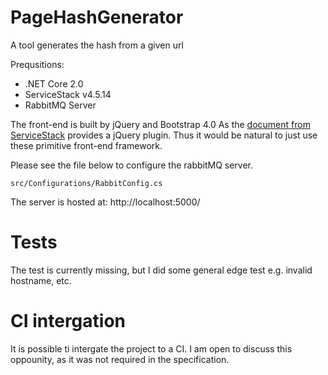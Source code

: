 # PageHashGenerator
A tool generates the hash from a given url

Prequsitions:
- .NET Core 2.0
- ServiceStack v4.5.14 
- RabbitMQ Server

The front-end is built by jQuery and Bootstrap 4.0 As the [document from ServiceStack](http://docs.servicestack.net/javascript-server-events-client) provides a jQuery plugin. Thus it would be natural to just use these primitive front-end framework.

Please see the file below to configure the rabbitMQ server.
~~~
src/Configurations/RabbitConfig.cs
~~~

The server is hosted at: http://localhost:5000/

# Tests

The test is currently missing, but I did some general edge test e.g. invalid hostname, etc.

# CI intergation

It is possible ti intergate the project to a CI. I am open to discuss this oppounity, as it was not required in the specification.
